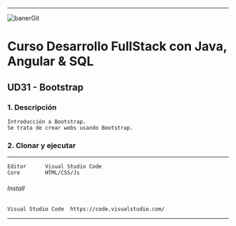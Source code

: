 ***
![banerGit](https://user-images.githubusercontent.com/22893383/107159880-121e0b80-6993-11eb-92e3-1efd1d8f4dba.PNG)

# Curso Desarrollo FullStack con Java, Angular & SQL

## UD31 - Bootstrap


### 1. Descripción
```
Introducción a Bootstrap.
Se trata de crear webs usando Bootstrap.
``` 

### 2. Clonar y ejecutar
***
```
Editor      Visual Studio Code
Core        HTML/CSS/Js           
```

###### Install
```
Visual Studio Code	https://code.visualstudio.com/       
```

***

